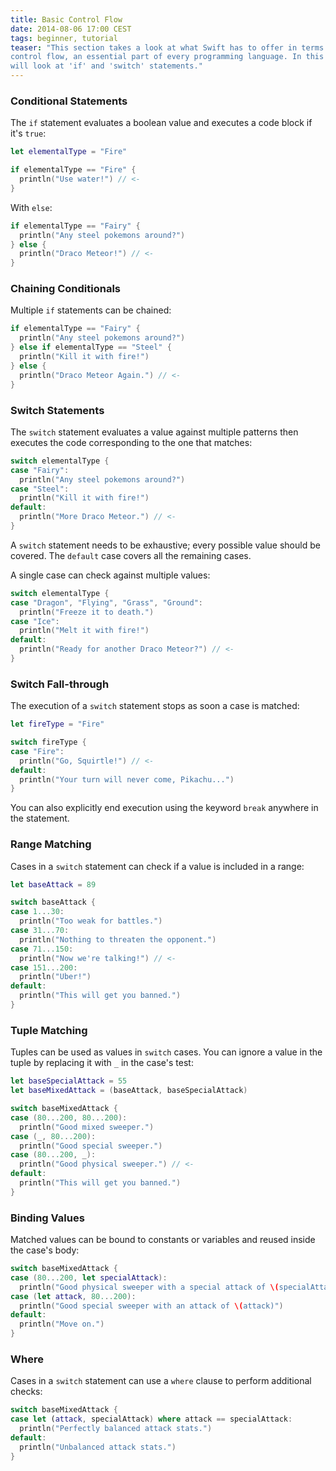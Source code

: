 ```yaml
---
title: Basic Control Flow
date: 2014-08-06 17:00 CEST
tags: beginner, tutorial
teaser: "This section takes a look at what Swift has to offer in terms of
control flow, an essential part of every programming language. In this first part we
will look at 'if' and 'switch' statements."
---
```


### Conditional Statements

The `if` statement evaluates a boolean value and executes a code block if it's
`true`:

~~~swift
let elementalType = "Fire"

if elementalType == "Fire" {
  println("Use water!") // <-
}
~~~

With `else`:

~~~swift
if elementalType == "Fairy" {
  println("Any steel pokemons around?")
} else {
  println("Draco Meteor!") // <-
}
~~~

### Chaining Conditionals

Multiple `if` statements can be chained:

~~~swift
if elementalType == "Fairy" {
  println("Any steel pokemons around?")
} else if elementalType == "Steel" {
  println("Kill it with fire!")
} else {
  println("Draco Meteor Again.") // <-
}
~~~

### Switch Statements

The `switch` statement evaluates a value against multiple patterns
then executes the code corresponding to the one that matches:

~~~swift
switch elementalType {
case "Fairy":
  println("Any steel pokemons around?")
case "Steel":
  println("Kill it with fire!")
default:
  println("More Draco Meteor.") // <-
}
~~~

A `switch` statement needs to be exhaustive; every possible value should be
covered. The `default` case covers all the remaining cases.

A single case can check against multiple values:

~~~swift
switch elementalType {
case "Dragon", "Flying", "Grass", "Ground":
  println("Freeze it to death.")
case "Ice":
  println("Melt it with fire!")
default:
  println("Ready for another Draco Meteor?") // <-
}
~~~

### Switch Fall-through

The execution of a `switch` statement stops as soon a case is matched:

~~~swift
let fireType = "Fire"

switch fireType {
case "Fire":
  println("Go, Squirtle!") // <-
default:
  println("Your turn will never come, Pikachu...")
}
~~~

You can also explicitly end execution using the keyword `break` anywhere in the
statement.

### Range Matching

Cases in a `switch` statement can check if a value is included in a range:

~~~swift
let baseAttack = 89

switch baseAttack {
case 1...30:
  println("Too weak for battles.")
case 31...70:
  println("Nothing to threaten the opponent.")
case 71...150:
  println("Now we're talking!") // <-
case 151...200:
  println("Uber!")
default:
  println("This will get you banned.")
}
~~~

### Tuple Matching

Tuples can be used as values in `switch` cases. You can ignore a value in the
tuple by replacing it with `_` in the case's test:

~~~swift
let baseSpecialAttack = 55
let baseMixedAttack = (baseAttack, baseSpecialAttack)

switch baseMixedAttack {
case (80...200, 80...200):
  println("Good mixed sweeper.")
case (_, 80...200):
  println("Good special sweeper.")
case (80...200, _):
  println("Good physical sweeper.") // <-
default:
  println("This will get you banned.")
}
~~~

### Binding Values

Matched values can be bound to constants or variables and reused
inside the case's body:

~~~swift
switch baseMixedAttack {
case (80...200, let specialAttack):
  println("Good physical sweeper with a special attack of \(specialAttack)") // <-
case (let attack, 80...200):
  println("Good special sweeper with an attack of \(attack)")
default:
  println("Move on.")
}
~~~

### Where

Cases in a `switch` statement can use a `where` clause to perform additional checks:

~~~swift
switch baseMixedAttack {
case let (attack, specialAttack) where attack == specialAttack:
  println("Perfectly balanced attack stats.")
default:
  println("Unbalanced attack stats.")
}
~~~

